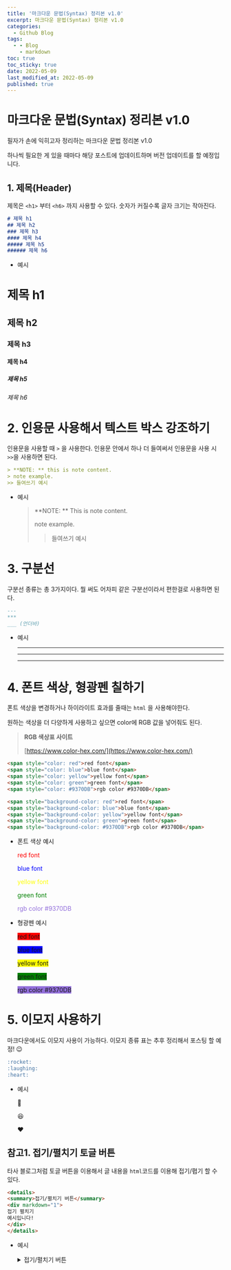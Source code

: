```yaml
---
title: '마크다운 문법(Syntax) 정리본 v1.0'
excerpt: 마크다운 문법(Syntax) 정리본 v1.0
categories:
  - Github Blog
tags:
  - - Blog
    - markdown
toc: true
toc_sticky: true
date: 2022-05-09
last_modified_at: 2022-05-09
published: true
---
```


# 마크다운 문법(Syntax) 정리본 v1.0

필자가 손에 익히고자 정리하는 마크다운 문법 정리본 v1.0

하나씩 필요한 게 있을  때마다 해당 포스트에 업데이트하며 버전 업데이트를 할 예정입니다.



## 1. 제목(Header)

제목은 `<h1>` 부터 `<h6>` 까지 사용할 수 있다. 숫자가 커질수록 글자 크기는 작아진다.

```markdown
# 제목 h1
## 제목 h2
### 제목 h3
#### 제목 h4
##### 제목 h5
###### 제목 h6
```

* 예시

# 제목 h1

## 제목 h2

### 제목 h3

#### 제목 h4

##### 제목 h5

###### 제목 h6



# 2. 인용문 사용해서 텍스트 박스 강조하기

인용문을  사용할 때 `>` 을 사용한다. 인용문 안에서 하나 더 들여써서 인용문을 사용 시 `>>`을 사용하면 된다.

```markdown
> **NOTE: ** this is note content.
> note example.
>> 들여쓰기 예시
```

* 예시

  > **NOTE: ** This is note content.
  >
  > note example.
  >
  > > 들여쓰기 예시



# 3. 구분선

구분선 종류는 총 3가지이다. 뭘 써도 어차피 같은 구분선이라서 편한걸로 사용하면 된다.

```markdown
---
***
___ (언더바)
```

* 예시

  ---

  ***

  ___

  

# 4. 폰트 색상, 형광펜 칠하기

폰트 색상을 변경하거나 하이라이트 효과를 줄때는 `html` 을 사용해야한다. 

원하는 색상을 더 다양하게 사용하고 싶으면 color에 RGB 값을 넣어줘도 된다.

> **RGB 색상표 사이트** 
>
> [https://www.color-hex.com/](https://www.color-hex.com/)



```markdown
<span style="color: red">red font</span>
<span style="color: blue">blue font</span>
<span style="color: yellow">yellow font</span>
<span style="color: green">green font</span>
<span style="color: #9370DB">rgb color #9370DB</span>

<span style="background-color: red">red font</span>
<span style="background-color: blue">blue font</span>
<span style="background-color: yellow">yellow font</span>
<span style="background-color: green">green font</span>
<span style="background-color: #9370DB">rgb color #9370DB</span>
```

* 폰트 색상 예시

  <span style="color:red">red font</span>

  <span style="color: blue">blue font</span>

  <span style="color: yellow">yellow font</span>

  <span style="color: green">green font</span>

  <span style="color: #9370DB">rgb color #9370DB</span>

* 형광펜 예시

  <span style="background-color: red">red font</span>

  <span style="background-color: blue">blue font</span>

  <span style="background-color: yellow">yellow font</span>

  <span style="background-color: green">green font</span>
  
  <span style="background-color: #9370DB">rgb color #9370DB</span>

  

# 5. 이모지 사용하기

마크다운에서도 이모지 사용이 가능하다. 이모지 종류 표는 추후 정리해서 포스팅 할 예정! 😉

```markdown
:rocket:
:laughing:
:heart:
```

* 예시

  🚀

  😆

  ❤️



## 참고1. 접기/펼치기 토글 버튼

타사 블로그처럼 토글 버튼을 이용해서 글 내용을 `html`코드를 이용해 접기/폅기 할 수 있다. 

```markdown
<details>
<summary>접기/펼치기 버튼</summary>
<div markdown="1">
접기 펼치기
예시입니다!
</div>
</details>
```

* 예시

  <details>
  <summary>접기/펼치기 버튼</summary>
  <div markdown="1">
  접기 펼치기
  예시입니다!
  </div>
  </details>

